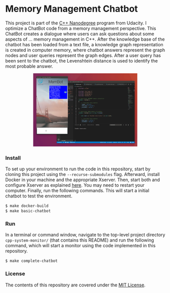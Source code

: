 Memory Management Chatbot
================


This project is part of the [C++ Nanodegree](https://www.udacity.com/course/c-plus-plus-nanodegree--nd213)
 program from Udacity. I optimize a ChatBot code from a memory management perspective. This ChatBot creates a dialogue where users can ask questions about some aspects of ... memory management in C++. After the knowledge base of the chatbot has been loaded from a text file, a knowledge graph representation is created in computer memory, where chatbot answers represent the graph nodes and user queries represent the graph edges. After a user query has been sent to the chatbot, the Levenshtein distance is used to identify the most probable answer.

<p align="center"><img src="chatbot_demo.gif" alt="Example" width="65%" style="middle"></p>


### Install
To set up your environment to run the code in this repository, start by cloning
 this project using the `--recurse-submodules` flag. Afterward, install Docker
 in your machine and the appropriate Xserver. Then, start both and configure
 Xserver as explained [here](https://medium.com/@mreichelt/how-to-show-x11-windows-within-docker-on-mac-50759f4b65cb).
 You may need to restart your computer. Finally, run the following commands. This will start a
 initial chatbot to test the environment.
```shell
$ make docker-build
$ make basic-chatbot
```


### Run
In a terminal or command window, navigate to the top-level project directory
 `cpp-system-monitor/` (that contains this README) and run the following
 command, which will start a monitor using the code implemented in this
 repository.

```shell
$ make complete-chatbot
```


### License
The contents of this repository are covered under the [MIT License](LICENSE).
